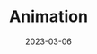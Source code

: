 ---
layout: project
title: Animation
date: 2023-03-06
last_updated: 2023-03-16

repo: https://github.com/SeikaHirori/Animation
repo_id: 610511412

tech:
    - Swift
    - SwiftUI
    

tags:
    - iOS Development

project_id: animation_001

short_summary: 
---